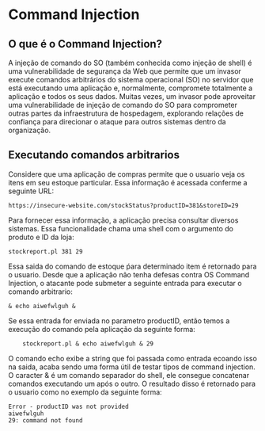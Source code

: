 <h1>Command Injection</h1>

<h2>O que é o Command Injection? </h2>

A injeção de comando do SO (também conhecida como injeção de shell) é uma vulnerabilidade de segurança da Web que permite que um invasor execute comandos
arbitrários do sistema operacional (SO) no servidor que está executando uma aplicação e, normalmente, compromete totalmente a aplicação e todos os seus 
dados. Muitas vezes, um invasor pode aproveitar uma vulnerabilidade de injeção de comando do SO para comprometer outras partes da infraestrutura 
de hospedagem, explorando relações de confiança para direcionar o ataque para outros sistemas dentro da organização.

<h2>Executando comandos arbitrarios</h2>

Considere que uma aplicação de compras permite que o usuario veja os itens em seu estoque particular. Essa informação é acessada conferme a seguinte URL:

    https://insecure-website.com/stockStatus?productID=381&storeID=29
    
Para fornecer essa informação, a aplicação precisa consultar diversos sistemas. Essa funcionalidade chama uma shell com o argumento do produto e ID da loja:

    stockreport.pl 381 29
    
Essa saida do comando de estoque ṕara determinado item é retornado para o usuario. Desde que a aplicação não tenha defesas contra OS Command Injection, o 
atacante pode submeter a seguinte entrada para executar o comando arbitrario:

    & echo aiwefwlguh &

Se essa entrada for enviada no parametro productID, então temos a execução do comando pela aplicação da seguinte forma:

        stockreport.pl & echo aiwefwlguh & 29

O comando echo exibe a string que foi passada como entrada ecoando isso na saida, acaba sendo uma forma útil de testar tipos de command injection. O caracter & é um comando separador do shell, ele consegue concatenar comandos executando um após o outro. O resultado disso é retornado para o usuario como no exemplo da seguinte forma:

    Error - productID was not provided
    aiwefwlguh
    29: command not found
